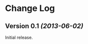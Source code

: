 Change Log
=======================================


Version 0.1 *(2013-06-02)*
----------------------------
Initial release.

